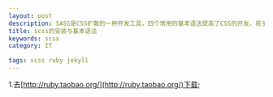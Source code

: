 ```yaml
---
layout: post
description: SASS是CSS扩散的一种开发工具，四个常用的基本语法提高了CSS的开发，易于维护。sass是用ruby语言开发的所以在安装sass前必须先安装ruby.
title: scss的安装与基本语法
keywords: scss
category: IT

tags: scss ruby jekyll 
---
```


1.去[http://ruby.taobao.org/](http://ruby.taobao.org/)下载;



